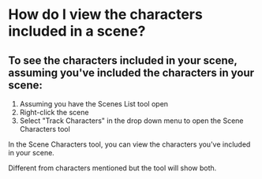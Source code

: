 # How do I view the characters included in a scene?


## To see the characters included in your scene, assuming you've included the characters in your scene:

1. Assuming you have the Scenes List tool open
2. Right-click the scene
3. Select "Track Characters" in the drop down menu to open the Scene Characters tool

In the Scene Characters tool, you can view the characters you've included in your scene. 



Different from characters mentioned but the tool will show both. 